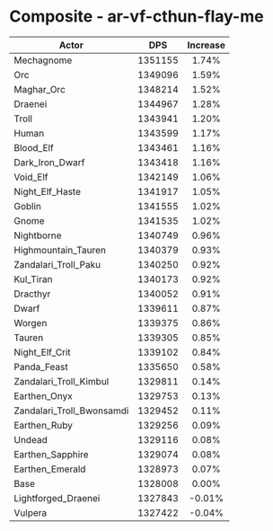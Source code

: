 # Composite - ar-vf-cthun-flay-me
| Actor | DPS | Increase |
|---|:---:|:---:|
|Mechagnome|1351155|1.74%|
|Orc|1349096|1.59%|
|Maghar_Orc|1348214|1.52%|
|Draenei|1344967|1.28%|
|Troll|1343941|1.20%|
|Human|1343599|1.17%|
|Blood_Elf|1343461|1.16%|
|Dark_Iron_Dwarf|1343418|1.16%|
|Void_Elf|1342149|1.06%|
|Night_Elf_Haste|1341917|1.05%|
|Goblin|1341555|1.02%|
|Gnome|1341535|1.02%|
|Nightborne|1340749|0.96%|
|Highmountain_Tauren|1340379|0.93%|
|Zandalari_Troll_Paku|1340250|0.92%|
|Kul_Tiran|1340173|0.92%|
|Dracthyr|1340052|0.91%|
|Dwarf|1339611|0.87%|
|Worgen|1339375|0.86%|
|Tauren|1339305|0.85%|
|Night_Elf_Crit|1339102|0.84%|
|Panda_Feast|1335650|0.58%|
|Zandalari_Troll_Kimbul|1329811|0.14%|
|Earthen_Onyx|1329753|0.13%|
|Zandalari_Troll_Bwonsamdi|1329452|0.11%|
|Earthen_Ruby|1329256|0.09%|
|Undead|1329116|0.08%|
|Earthen_Sapphire|1329074|0.08%|
|Earthen_Emerald|1328973|0.07%|
|Base|1328008|0.00%|
|Lightforged_Draenei|1327843|-0.01%|
|Vulpera|1327422|-0.04%|
